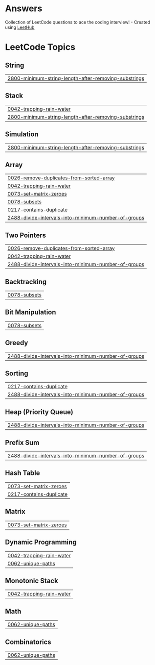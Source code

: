 # Answers
Collection of LeetCode questions to ace the coding interview! - Created using [LeetHub](https://github.com/QasimWani/LeetHub)

<!---LeetCode Topics Start-->
# LeetCode Topics
## String
|  |
| ------- |
| [2800-minimum-string-length-after-removing-substrings](https://github.com/Sduprey18/Answers/tree/master/2800-minimum-string-length-after-removing-substrings) |
## Stack
|  |
| ------- |
| [0042-trapping-rain-water](https://github.com/Sduprey18/Answers/tree/master/0042-trapping-rain-water) |
| [2800-minimum-string-length-after-removing-substrings](https://github.com/Sduprey18/Answers/tree/master/2800-minimum-string-length-after-removing-substrings) |
## Simulation
|  |
| ------- |
| [2800-minimum-string-length-after-removing-substrings](https://github.com/Sduprey18/Answers/tree/master/2800-minimum-string-length-after-removing-substrings) |
## Array
|  |
| ------- |
| [0026-remove-duplicates-from-sorted-array](https://github.com/Sduprey18/Answers/tree/master/0026-remove-duplicates-from-sorted-array) |
| [0042-trapping-rain-water](https://github.com/Sduprey18/Answers/tree/master/0042-trapping-rain-water) |
| [0073-set-matrix-zeroes](https://github.com/Sduprey18/Answers/tree/master/0073-set-matrix-zeroes) |
| [0078-subsets](https://github.com/Sduprey18/Answers/tree/master/0078-subsets) |
| [0217-contains-duplicate](https://github.com/Sduprey18/Answers/tree/master/0217-contains-duplicate) |
| [2488-divide-intervals-into-minimum-number-of-groups](https://github.com/Sduprey18/Answers/tree/master/2488-divide-intervals-into-minimum-number-of-groups) |
## Two Pointers
|  |
| ------- |
| [0026-remove-duplicates-from-sorted-array](https://github.com/Sduprey18/Answers/tree/master/0026-remove-duplicates-from-sorted-array) |
| [0042-trapping-rain-water](https://github.com/Sduprey18/Answers/tree/master/0042-trapping-rain-water) |
| [2488-divide-intervals-into-minimum-number-of-groups](https://github.com/Sduprey18/Answers/tree/master/2488-divide-intervals-into-minimum-number-of-groups) |
## Backtracking
|  |
| ------- |
| [0078-subsets](https://github.com/Sduprey18/Answers/tree/master/0078-subsets) |
## Bit Manipulation
|  |
| ------- |
| [0078-subsets](https://github.com/Sduprey18/Answers/tree/master/0078-subsets) |
## Greedy
|  |
| ------- |
| [2488-divide-intervals-into-minimum-number-of-groups](https://github.com/Sduprey18/Answers/tree/master/2488-divide-intervals-into-minimum-number-of-groups) |
## Sorting
|  |
| ------- |
| [0217-contains-duplicate](https://github.com/Sduprey18/Answers/tree/master/0217-contains-duplicate) |
| [2488-divide-intervals-into-minimum-number-of-groups](https://github.com/Sduprey18/Answers/tree/master/2488-divide-intervals-into-minimum-number-of-groups) |
## Heap (Priority Queue)
|  |
| ------- |
| [2488-divide-intervals-into-minimum-number-of-groups](https://github.com/Sduprey18/Answers/tree/master/2488-divide-intervals-into-minimum-number-of-groups) |
## Prefix Sum
|  |
| ------- |
| [2488-divide-intervals-into-minimum-number-of-groups](https://github.com/Sduprey18/Answers/tree/master/2488-divide-intervals-into-minimum-number-of-groups) |
## Hash Table
|  |
| ------- |
| [0073-set-matrix-zeroes](https://github.com/Sduprey18/Answers/tree/master/0073-set-matrix-zeroes) |
| [0217-contains-duplicate](https://github.com/Sduprey18/Answers/tree/master/0217-contains-duplicate) |
## Matrix
|  |
| ------- |
| [0073-set-matrix-zeroes](https://github.com/Sduprey18/Answers/tree/master/0073-set-matrix-zeroes) |
## Dynamic Programming
|  |
| ------- |
| [0042-trapping-rain-water](https://github.com/Sduprey18/Answers/tree/master/0042-trapping-rain-water) |
| [0062-unique-paths](https://github.com/Sduprey18/Answers/tree/master/0062-unique-paths) |
## Monotonic Stack
|  |
| ------- |
| [0042-trapping-rain-water](https://github.com/Sduprey18/Answers/tree/master/0042-trapping-rain-water) |
## Math
|  |
| ------- |
| [0062-unique-paths](https://github.com/Sduprey18/Answers/tree/master/0062-unique-paths) |
## Combinatorics
|  |
| ------- |
| [0062-unique-paths](https://github.com/Sduprey18/Answers/tree/master/0062-unique-paths) |
<!---LeetCode Topics End-->